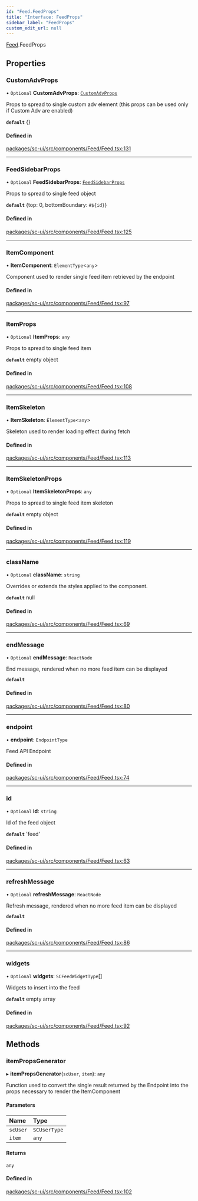 ```yaml
---
id: "Feed.FeedProps"
title: "Interface: FeedProps"
sidebar_label: "FeedProps"
custom_edit_url: null
---
```


[Feed](../modules/Feed).FeedProps

## Properties

### CustomAdvProps

• `Optional` **CustomAdvProps**: [`CustomAdvProps`](CustomAdv.CustomAdvProps)

Props to spread to single custom adv element (this props can be used only if Custom Adv are enabled)

**`default`** {}

#### Defined in

[packages/sc-ui/src/components/Feed/Feed.tsx:131](https://github.com/selfcommunity/community-ui/blob/9148e4e/packages/sc-ui/src/components/Feed/Feed.tsx#L131)

___

### FeedSidebarProps

• `Optional` **FeedSidebarProps**: [`FeedSidebarProps`](Feed.FeedSidebarProps)

Props to spread to single feed object

**`default`** {top: 0, bottomBoundary: `#${id}`}

#### Defined in

[packages/sc-ui/src/components/Feed/Feed.tsx:125](https://github.com/selfcommunity/community-ui/blob/9148e4e/packages/sc-ui/src/components/Feed/Feed.tsx#L125)

___

### ItemComponent

• **ItemComponent**: `ElementType`<`any`\>

Component used to render single feed item retrieved by the endpoint

#### Defined in

[packages/sc-ui/src/components/Feed/Feed.tsx:97](https://github.com/selfcommunity/community-ui/blob/9148e4e/packages/sc-ui/src/components/Feed/Feed.tsx#L97)

___

### ItemProps

• `Optional` **ItemProps**: `any`

Props to spread to single feed item

**`default`** empty object

#### Defined in

[packages/sc-ui/src/components/Feed/Feed.tsx:108](https://github.com/selfcommunity/community-ui/blob/9148e4e/packages/sc-ui/src/components/Feed/Feed.tsx#L108)

___

### ItemSkeleton

• **ItemSkeleton**: `ElementType`<`any`\>

Skeleton used to render loading effect during fetch

#### Defined in

[packages/sc-ui/src/components/Feed/Feed.tsx:113](https://github.com/selfcommunity/community-ui/blob/9148e4e/packages/sc-ui/src/components/Feed/Feed.tsx#L113)

___

### ItemSkeletonProps

• `Optional` **ItemSkeletonProps**: `any`

Props to spread to single feed item skeleton

**`default`** empty object

#### Defined in

[packages/sc-ui/src/components/Feed/Feed.tsx:119](https://github.com/selfcommunity/community-ui/blob/9148e4e/packages/sc-ui/src/components/Feed/Feed.tsx#L119)

___

### className

• `Optional` **className**: `string`

Overrides or extends the styles applied to the component.

**`default`** null

#### Defined in

[packages/sc-ui/src/components/Feed/Feed.tsx:69](https://github.com/selfcommunity/community-ui/blob/9148e4e/packages/sc-ui/src/components/Feed/Feed.tsx#L69)

___

### endMessage

• `Optional` **endMessage**: `ReactNode`

End message, rendered when no more feed item can be displayed

**`default`** <FormattedMessage id="ui.feed.noOtherFeedObject" defaultMessage="ui.feed.noOtherFeedObject" />

#### Defined in

[packages/sc-ui/src/components/Feed/Feed.tsx:80](https://github.com/selfcommunity/community-ui/blob/9148e4e/packages/sc-ui/src/components/Feed/Feed.tsx#L80)

___

### endpoint

• **endpoint**: `EndpointType`

Feed API Endpoint

#### Defined in

[packages/sc-ui/src/components/Feed/Feed.tsx:74](https://github.com/selfcommunity/community-ui/blob/9148e4e/packages/sc-ui/src/components/Feed/Feed.tsx#L74)

___

### id

• `Optional` **id**: `string`

Id of the feed object

**`default`** 'feed'

#### Defined in

[packages/sc-ui/src/components/Feed/Feed.tsx:63](https://github.com/selfcommunity/community-ui/blob/9148e4e/packages/sc-ui/src/components/Feed/Feed.tsx#L63)

___

### refreshMessage

• `Optional` **refreshMessage**: `ReactNode`

Refresh message, rendered when no more feed item can be displayed

**`default`** <FormattedMessage id="ui.feed.refreshRelease" defaultMessage="ui.feed.refreshRelease" />

#### Defined in

[packages/sc-ui/src/components/Feed/Feed.tsx:86](https://github.com/selfcommunity/community-ui/blob/9148e4e/packages/sc-ui/src/components/Feed/Feed.tsx#L86)

___

### widgets

• `Optional` **widgets**: `SCFeedWidgetType`[]

Widgets to insert into the feed

**`default`** empty array

#### Defined in

[packages/sc-ui/src/components/Feed/Feed.tsx:92](https://github.com/selfcommunity/community-ui/blob/9148e4e/packages/sc-ui/src/components/Feed/Feed.tsx#L92)

## Methods

### itemPropsGenerator

▸ **itemPropsGenerator**(`scUser`, `item`): `any`

Function used to convert the single result returned by the Endpoint into the props necessary to render the ItemComponent

#### Parameters

| Name | Type |
| :------ | :------ |
| `scUser` | `SCUserType` |
| `item` | `any` |

#### Returns

`any`

#### Defined in

[packages/sc-ui/src/components/Feed/Feed.tsx:102](https://github.com/selfcommunity/community-ui/blob/9148e4e/packages/sc-ui/src/components/Feed/Feed.tsx#L102)
